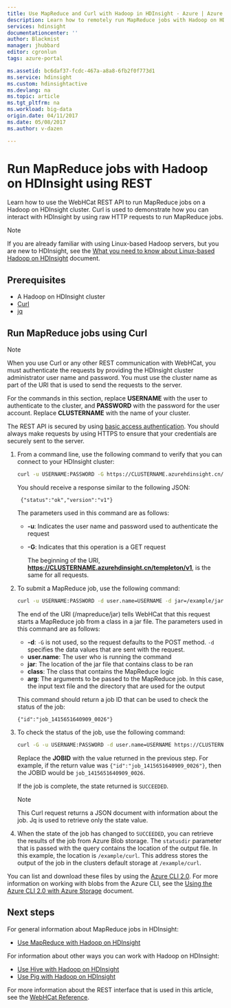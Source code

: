 ```yaml
---
title: Use MapReduce and Curl with Hadoop in HDInsight - Azure | Azure
description: Learn how to remotely run MapReduce jobs with Hadoop on HDInsight using Curl.
services: hdinsight
documentationcenter: ''
author: Blackmist
manager: jhubbard
editor: cgronlun
tags: azure-portal

ms.assetid: bc6daf37-fcdc-467a-a8a8-6fb2f0f773d1
ms.service: hdinsight
ms.custom: hdinsightactive
ms.devlang: na
ms.topic: article
ms.tgt_pltfrm: na
ms.workload: big-data
origin.date: 04/11/2017
ms.date: 05/08/2017
ms.author: v-dazen

---
```

# Run MapReduce jobs with Hadoop on HDInsight using REST

Learn how to use the WebHCat REST API to run MapReduce jobs on a Hadoop on HDInsight cluster. Curl is used to demonstrate how you can interact with HDInsight by using raw HTTP requests to run MapReduce jobs.

> [!NOTE]
> If you are already familiar with using Linux-based Hadoop servers, but you are new to HDInsight, see the [What you need to know about Linux-based Hadoop on HDInsight](hdinsight-hadoop-linux-information.md) document.

## <a id="prereq"></a>Prerequisites

* A Hadoop on HDInsight cluster
* [Curl](http://curl.haxx.se/)
* [jq](http://stedolan.github.io/jq/)

## <a id="curl"></a>Run MapReduce jobs using Curl

> [!NOTE]
> When you use Curl or any other REST communication with WebHCat, you must authenticate the requests by providing the HDInsight cluster administrator user name and password. You must use the cluster name as part of the URI that is used to send the requests to the server.
>
> For the commands in this section, replace **USERNAME** with the user to authenticate to the cluster, and **PASSWORD** with the password for the user account. Replace **CLUSTERNAME** with the name of your cluster.
>
> The REST API is secured by using [basic access authentication](http://en.wikipedia.org/wiki/Basic_access_authentication). You should always make requests by using HTTPS to ensure that your credentials are securely sent to the server.

1. From a command line, use the following command to verify that you can connect to your HDInsight cluster:

    ```bash
    curl -u USERNAME:PASSWORD -G https://CLUSTERNAME.azurehdinsight.cn/templeton/v1/status
    ```

    You should receive a response similar to the following JSON:

        {"status":"ok","version":"v1"}

    The parameters used in this command are as follows:

   * **-u**: Indicates the user name and password used to authenticate the request
   * **-G**: Indicates that this operation is a GET request

     The beginning of the URI, **https://CLUSTERNAME.azurehdinsight.cn/templeton/v1**, is the same for all requests.

2. To submit a MapReduce job, use the following command:

    ```bash
    curl -u USERNAME:PASSWORD -d user.name=USERNAME -d jar=/example/jars/hadoop-mapreduce-examples.jar -d class=wordcount -d arg=/example/data/gutenberg/davinci.txt -d arg=/example/data/CurlOut https://CLUSTERNAME.azurehdinsight.cn/templeton/v1/mapreduce/jar
    ```

    The end of the URI (/mapreduce/jar) tells WebHCat that this request starts a MapReduce job from a class in a jar file. The parameters used in this command are as follows:

   * **-d**: `-G` is not used, so the request defaults to the POST method. `-d` specifies the data values that are sent with the request.
    * **user.name**: The user who is running the command
    * **jar**: The location of the jar file that contains class to be ran
    * **class**: The class that contains the MapReduce logic
    * **arg**: The arguments to be passed to the MapReduce job. In this case, the input text file and the directory that are used for the output

     This command should return a job ID that can be used to check the status of the job:

    ```
    {"id":"job_1415651640909_0026"}
    ```

3. To check the status of the job, use the following command:

    ```bash
    curl -G -u USERNAME:PASSWORD -d user.name=USERNAME https://CLUSTERNAME.azurehdinsight.cn/templeton/v1/jobs/JOBID | jq .status.state
    ```

    Replace the **JOBID** with the value returned in the previous step. For example, if the return value was `{"id":"job_1415651640909_0026"}`, then the JOBID would be `job_1415651640909_0026`.

    If the job is complete, the state returned is `SUCCEEDED`.

   > [!NOTE]
   > This Curl request returns a JSON document with information about the job. Jq is used to retrieve only the state value.

4. When the state of the job has changed to `SUCCEEDED`, you can retrieve the results of the job from Azure Blob storage. The `statusdir` parameter that is passed with the query contains the location of the output file. In this example, the location is `/example/curl`. This address stores the output of the job in the clusters default storage at `/example/curl`.

You can list and download these files by using the [Azure CLI 2.0](https://docs.microsoft.com/cli/azure/install-azure-cli). For more information on working with blobs from the Azure CLI, see the [Using the Azure CLI 2.0 with Azure Storage](../storage/storage-azure-cli.md#create-and-manage-blobs) document.

## <a id="nextsteps"></a>Next steps

For general information about MapReduce jobs in HDInsight:

* [Use MapReduce with Hadoop on HDInsight](hdinsight-use-mapreduce.md)

For information about other ways you can work with Hadoop on HDInsight:

* [Use Hive with Hadoop on HDInsight](hdinsight-use-hive.md)
* [Use Pig with Hadoop on HDInsight](hdinsight-use-pig.md)

For more information about the REST interface that is used in this article, see the [WebHCat Reference](https://cwiki.apache.org/confluence/display/Hive/WebHCat+Reference).
